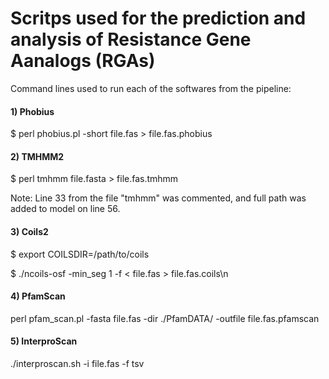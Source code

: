 # Scritps used for the prediction and analysis of Resistance Gene Aanalogs (RGAs)

Command lines used to run each of the softwares from the pipeline:

#### 1) Phobius

$ perl phobius.pl -short file.fas > file.fas.phobius 

#### 2) TMHMM2

$ perl tmhmm file.fasta > file.fas.tmhmm

Note: Line 33 from the file "tmhmm" was commented, and full path was added to model on line 56.

#### 3) Coils2

$ export COILSDIR=/path/to/coils

$ ./ncoils-osf -min_seg 1 -f < file.fas > file.fas.coils\n

#### 4) PfamScan

perl pfam_scan.pl -fasta file.fas -dir ./PfamDATA/ -outfile file.fas.pfamscan

#### 5) InterproScan

./interproscan.sh -i file.fas -f tsv
